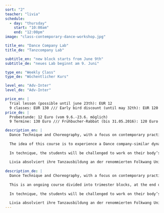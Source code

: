 ```yaml
---
sort: "2"
teacher: "livia"
schedule:
  - day: "thursday"
    start: "10:00am"
    end: "12:00pm"
image: "class-contemporary-dance-workshop.jpg"

title_en: "Dance Company Lab"
title_de: "Tanzcompany Lab"

subtitle_en: "new block starts from June 9th"
subtitle_de: "neues Lab beginnt am 9. Juni"

type_en: "Weekly Class"
type_de: "Wöchentlicher Kurs"

level_en: "Adv-Inter"
level_de: "Adv-Inter"

price_en: |
  Trial lesson (possible until june 23th): EUR 12  
  9 classes: EUR 130 /// Early bird discount (until may 32th): EUR 120
price_de: |
  Probestunde: 12 Euro (vom 9.6.-23.6. möglich)  
  9 Termine: 130 Euro /// Frühbucher-Rabbat (bis 31.05.2016): 120 Euro

description_en: |
  Dance Technique and Choreography, with a focus on contemporary practices and performance:
  
  The idea of this course is to experience a Dance company-similar dynamic: Beginning with a dance technique class, then working on a choreographic creative process (rehearsal) to finally show the results of it.
  
  In technique, the students will be challenged to work on their body’s alignment and increase coordination and strength abilities, developing awareness and motion in multiple spatial planes. The choreography component of this course is about learning and developing movement with a range of choreographic approaches.
  
  Livia absolviert ihre Tanzausbildung an der renommierten Folkwang Universität der Künste in Essen unter der Leitung von Pina Bausch. Als Tänzerin, Choreografin und Choreografie Assistentin arbeitete sie in zahlreichen Projekten in Deutschland, USA, Mexiko und Argentinien.
  
description_de: |
  Dance Technique and Choreography, with a focus on contemporary practices and performance:
  
  This is an ongoing course divided into trimester blocks, at the end of each block a Studio Performance will be presented. The idea of this course is to experience a Dance company-similar dynamic: Beginning with a dance technique warm up, then working on a choreographic creative process (rehearsal) to finally show the results of it.
  
  In technique, the students will be challenged to work on their body’s alignment and increase coordination and strength abilities, developing awareness and motion in multiple spatial planes. The choreography component of this course is about learning and developing movement with a range of choreographic approaches.
  
  Livia absolviert ihre Tanzausbildung an der renommierten Folkwang Universität der Künste in Essen unter der Leitung von Pina Bausch. Als Tänzerin, Choreografin und Choreografie Assistentin arbeitete sie in zahlreichen Projekten in Deutschland, USA, Mexiko und Argentinien.
---
```

